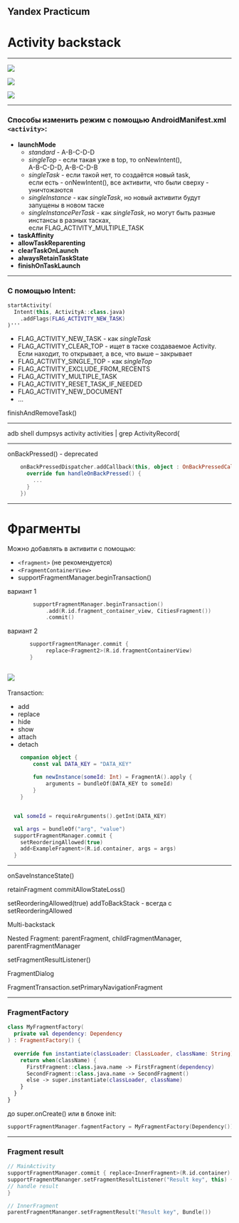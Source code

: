 ## Yandex Practicum
# Activity backstack

---
![](image/diagram_backstack.png)

![](image/diagram_multitasking.png)

![](image/diagram_multiple_instances.png)

---

###  Способы изменить режим с помощью AndroidManifest.xml `<activity>`:
* **launchMode**
  * _standard_ - A-B-C-D-D
  * _singleTop_ - если такая уже в top, то onNewIntent(), 
  <br>A-B-C-D-D, A-B-C-D-B
  * _singleTask_ - если такой нет, то создаётся новый task,
    <br>если есть - onNewIntent(), все активити, что были сверху - уничтожаются
  * _singleInstance_ - как _singleTask_, но новый активити будут запущены в новом таске
  * _singleInstancePerTask_ - как _singleTask_, но могут быть разные инстансы в разных тасках, 
  <br>если FLAG_ACTIVITY_MULTIPLE_TASK
* **taskAffinity**
* **allowTaskReparenting**
* **clearTaskOnLaunch**
* **alwaysRetainTaskState**
* **finishOnTaskLaunch**

---

### С помощью Intent:
```kotlin
startActivity(
  Intent(this, ActivityA::class.java)
    .addFlags(FLAG_ACTIVITY_NEW_TASK)
)'''
```

* FLAG_ACTIVITY_NEW_TASK - как _singleTask_
* FLAG_ACTIVITY_CLEAR_TOP - ищет в таске создаваемое Activity. Если находит, то открывает, а все, что выше – закрывает
* FLAG_ACTIVITY_SINGLE_TOP - как _singleTop_
* FLAG_ACTIVITY_EXCLUDE_FROM_RECENTS
* FLAG_ACTIVITY_MULTIPLE_TASK
* FLAG_ACTIVITY_RESET_TASK_IF_NEEDED
* FLAG_ACTIVITY_NEW_DOCUMENT
* ...


finishAndRemoveTask()

---

adb shell dumpsys activity activities | grep ActivityRecord{

---

onBackPressed() - deprecated

```kotlin 
    onBackPressedDispatcher.addCallback(this, object : OnBackPressedCallback(true) {
      override fun handleOnBackPressed() {
        ...
      }
    })
```

---

# Фрагменты

Можно добавлять в активити c помощью:
* `<fragment>` (не рекомендуется)
* `<FragmentContainerView>`
*  supportFragmentManager.beginTransaction()


вариант 1
```kotlin
        supportFragmentManager.beginTransaction()
            .add(R.id.fragment_container_view, CitiesFragment())
            .commit()
```

вариант 2
```kotlin
       supportFragmentManager.commit {
            replace<Fragment2>(R.id.fragmentContainerView)
       }
```

![](image/activity-life-cycle-v2.png)
---

Transaction: 
* add
* replace
* hide
* show
* attach
* detach

```kotlin
    companion object {
        const val DATA_KEY = "DATA_KEY"
        
        fun newInstance(someId: Int) = FragmentA().apply {
            arguments = bundleOf(DATA_KEY to someId)
        }
    }


  val someId = requireArguments().getInt(DATA_KEY)
```
```kotlin
  val args = bundleOf("arg", "value")
  supportFragmentManager.commit {
    setReorderingAllowed(true)
    add<ExampleFragment>(R.id.container, args = args)
  }
```
---
onSaveInstanceState()

retainFragment
commitAllowStateLoss()

setReorderingAllowed(true)
addToBackStack - всегда с setReorderingAllowed

Multi-backstack

Nested Fragment: parentFragment, childFragmentManager, parentFragmentManager

setFragmentResultListener()

FragmentDialog

FragmentTransaction.setPrimaryNavigationFragment

---
### FragmentFactory

```kotlin
class MyFragmentFactory(
  private val dependency: Dependency
) : FragmentFactory() {
  
  override fun instantiate(classLoader: ClassLoader, className: String): Fragment {
    return when(className) {
      FirstFragment::class.java.name -> FirstFragment(dependency)
      SecondFragment::class.java.name -> SecondFragment()
      else -> super.instantiate(classLoader, className)
    }
  }
}
```
до super.onCreate() или в блоке init:
```kotlin
supportFragmentManager.fagmentFactory = MyFragmentFactory(Dependency())
```

---
### Fragment result

```kotlin
// MainActivity
supportFragmentManager.commit { replace<InnerFragment>(R.id.container) }
supportFragmentMananger.setFragmentResultListener("Result key", this) { key, bundle ->
// handle result
}

// InnerFragment
parentFragmentMananger.setFragmentResult("Result key", Bundle())
```